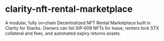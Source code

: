# clarity-nft-rental-marketplace
A modular, fully on‑chain Decentralized NFT Rental Marketplace built in Clarity for Stacks. Owners can list SIP‑009 NFTs for lease, renters lock STX collateral and fees, and automated expiry returns assets.
